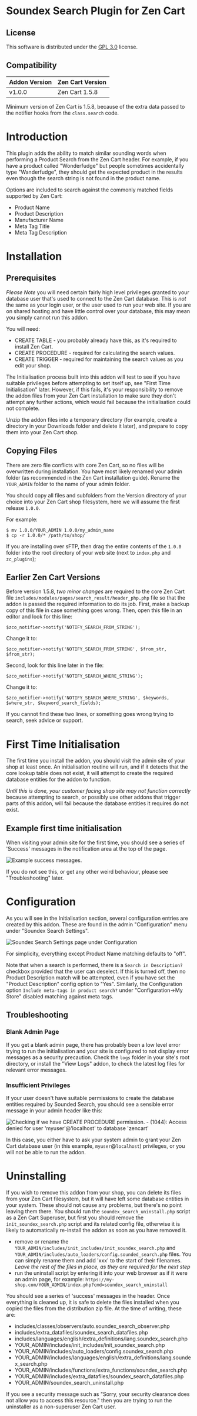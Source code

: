 # Soundex Search Plugin for Zen Cart

## License

This software is distributed under the [GPL 3.0](gpl-3.0.md) license.

## Compatibility

| Addon Version | Zen Cart Version |
|---------------|------------------|
| v1.0.0 | Zen Cart 1.5.8 |

Minimum version of Zen Cart is 1.5.8, because of the extra data passed to the notifier hooks from the `class.search` code.

# Introduction

This plugin adds the ability to match similar sounding words when performing a Product Search from the Zen Cart header.  For example, if you have a product called "Wonderfudge" but people sometimes accidentally type "Wanderfudge", they should get the expected product in the results even though the search string is not found in the product name.

Options are included to search against the commonly matched fields supported by Zen Cart:
- Product Name
- Product Description
- Manufacturer Name
- Meta Tag Title
- Meta Tag Description

# Installation

## Prerequisites

*Please Note* you will need certain fairly high level privileges granted to your database user that's used to connect to the Zen Cart database.  This is *not* the same as your login user, or the user used to run your web site.  If you are on shared hosting and have little control over your database, this may mean you simply cannot run this addon.

You will need:
- CREATE TABLE - you probably already have this, as it's required to install Zen Cart.
- CREATE PROCEDURE - required for calculating the search values.
- CREATE TRIGGER - required for maintaining the search values as you edit your shop.

The Initialisation process built into this addon will test to see if you have suitable privileges before attempting to set itself up, see "First Time Initialisation" later.  However, if this fails, it's your responsibility to remove the addon files from your Zen Cart installation to make sure they don't attempt any further actions, which would fail because the initialisation could not complete.

Unzip the addon files into a temporary directory (for example, create a directory in your Downloads folder and delete it later), and prepare to copy them into your Zen Cart shop.

## Copying Files

There are zero file conflicts with core Zen Cart, so no files will be overwritten during installation.  You have most likely renamed your admin folder (as recommended in the Zen Cart installation guide).  Rename the `YOUR_ADMIN` folder to the name of your admin folder.

You should copy all files and subfolders from the Version directory of your choice into your Zen Cart shop filesystem, here we will assume the first release `1.0.0`.

For example:

    $ mv 1.0.0/YOUR_ADMIN 1.0.0/my_admin_name
    $ cp -r 1.0.0/* /path/to/shop/

If you are installing over sFTP, then drag the entire contents of the `1.0.0` folder into the root directory of your web site (next to `index.php` and `zc_plugins`);

## Earlier Zen Cart Versions

Before version 1.5.8, *two minor changes* are required to the core Zen Cart file `includes/modules/pages/search_result/header_php.php` file so that the addon is passed the required information to do its job.  First, make a backup copy of this file in case something goes wrong.  Then, open this file in an editor and look for this line:

    $zco_notifier->notify('NOTIFY_SEARCH_FROM_STRING');

Change it to:

    $zco_notifier->notify('NOTIFY_SEARCH_FROM_STRING', $from_str, $from_str);

Second, look for this line later in the file:

    $zco_notifier->notify('NOTIFY_SEARCH_WHERE_STRING');

Change it to:

    $zco_notifier->notify('NOTIFY_SEARCH_WHERE_STRING', $keywords, $where_str, $keyword_search_fields);

If you cannot find these two lines, or something goes wrong trying to search, seek advice or support.

# First Time Initialisation

The first time you install the addon, you should visit the admin site of your shop at least once.  An initialisation routine will run, and if it detects that the core lookup table does not exist, it will attempt to create the required database entities for the addon to function.

*Until this is done, your customer facing shop site may not function correctly* because attempting to search, or possibly use other addons that trigger parts of this addon, will fail because the database entities it requires do not exist.

## Example first time initialisation

When visiting your admin site for the first time, you should see a series of 'Success' messages in the notification area at the top of the page.

![Example success messages.](resources/install_success.webp)

If you do not see this, or get any other weird behaviour, please see "Troubleshooting" later.

# Configuration

As you will see in the Initialisation section, several configuration entries are created by this addon.  These are found in the admin "Configuration" menu under "Soundex Search Settings".

![Soundex Search Settings page under Configuration](resources/configuration.webp)

For simplicity, everything except Product Name matching defaults to "off".

Note that when a search is performed, there is a `Search in Description?` checkbox provided that the user can deselect.  If this is turned off, then no Product Description match will be attempted, even if you have set the "Product Description" config option to "Yes".  Similarly, the Configuration option `Include meta-tags in product search?` under "Configuration->My Store" disabled matching against meta tags.

## Troubleshooting

### Blank Admin Page

If you get a blank admin page, there has probably been a low level error trying to run the initialisation and your site is configured to not display error messages as a security precaution.  Check the `logs` folder in your site's root directory, or install the "View Logs" addon, to check the latest log files for relevant error messages.

### Insufficient Privileges

If your user doesn't have suitable permissions to create the database entities required by Sounded Search, you should see a sensible error message in your admin header like this:

![Checking if we have CREATE PROCEDURE permission. - (1044): Access denied for user 'myuser'@'localhost' to database 'zencart'](resources/install_error.webp)

In this case, you either have to ask your system admin to grant your Zen Cart database user (in this example, `myuser`@`localhost`) privileges, or you will not be able to run the addon.

# Uninstalling

If you wish to remove this addon from your shop, you can delete its files from your Zen Cart filesystem, but it will have left some database entities in your system.  These should not cause any problems, but there's no point leaving them there.  You should run the `soundex_search_uninstall.php` script as a Zen Cart Superuser, but first you should remove the `init_soundex_search.php` script and its related config file, otherwise it is likely to automatically re-install the addon as soon as you have removed it.

- remove or rename the `YOUR_ADMIN/includes/init_includes/init_soundex_search.php` and `YOUR_ADMIN/includes/auto_loaders/config.sounded_search.php` files.  You can simply rename them and add 'xxx' to the start of their filenames.  *Leave the rest of the files in place, as they are required for the next step*
- run the uninstall script by entering it into your web browser as if it were an admin page, for example: `https://my-shop.com/YOUR_ADMIN/index.php?cmd=soundex_search_uninstall`

You should see a series of 'success' messages in the header.  Once everything is cleaned up, it is safe to delete the files installed when you copied the files from the distribution zip file.  At the time of writing, these are:

- includes/classes/observers/auto.soundex_search_observer.php
- includes/extra_datafiles/soundex_search_datafiles.php
- includes/languages/english/extra_definitions/lang.soundex_search.php
- YOUR_ADMIN/includes/init_includes/init_soundex_search.php
- YOUR_ADMIN/includes/auto_loaders/config.soundex_search.php
- YOUR_ADMIN/includes/languages/english/extra_definitions/lang.soundex_search.php
- YOUR_ADMIN/includes/functions/extra_functions/soundex_search.php
- YOUR_ADMIN/includes/extra_datafiles/soundex_search_datafiles.php
- YOUR_ADMIN/soundex_search_uninstall.php

If you see a security message such as "Sorry, your security clearance does not allow you to access this resource." then you are trying to run the uninstaller as a non-superuser Zen Cart user.